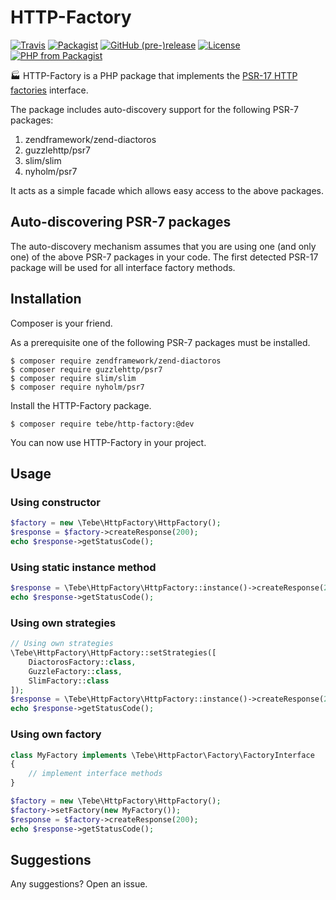 # HTTP-Factory

[![Travis](https://img.shields.io/travis/tbreuss/http-factory.svg)](https://travis-ci.org/tbreuss/http-factory)
[![Packagist](https://img.shields.io/packagist/dt/tebe/http-factory.svg)](https://packagist.org/packages/tebe/http-factory)
[![GitHub (pre-)release](https://img.shields.io/github/release/tbreuss/http-factory/all.svg)](https://github.com/tbreuss/http-factory/releases)
[![License](https://img.shields.io/github/license/tbreuss/http-factory.svg)](https://github.com/tbreuss/http-factory/blob/master/LICENSE)
[![PHP from Packagist](https://img.shields.io/packagist/php-v/tebe/http-factory.svg)](https://packagist.org/packages/tebe/http-factory)


:factory: HTTP-Factory is a PHP package that implements the [PSR-17 HTTP factories](https://www.php-fig.org/psr/psr-17/) interface.

The package includes auto-discovery support for the following PSR-7 packages:

1. zendframework/zend-diactoros
2. guzzlehttp/psr7  
3. slim/slim
4. nyholm/psr7

It acts as a simple facade which allows easy access to the above packages.


## Auto-discovering PSR-7 packages 

The auto-discovery mechanism assumes that you are using one (and only one) of the above PSR-7 packages in your code.
The first detected PSR-17 package will be used for all interface factory methods.


## Installation

Composer is your friend.

As a prerequisite one of the following PSR-7 packages must be installed.

~~~
$ composer require zendframework/zend-diactoros
$ composer require guzzlehttp/psr7
$ composer require slim/slim
$ composer require nyholm/psr7
~~~

Install the HTTP-Factory package.

~~~
$ composer require tebe/http-factory:@dev
~~~

You can now use HTTP-Factory in your project.


## Usage

### Using constructor

~~~php
$factory = new \Tebe\HttpFactory\HttpFactory();
$response = $factory->createResponse(200);
echo $response->getStatusCode();
~~~

### Using static instance method

~~~php
$response = \Tebe\HttpFactory\HttpFactory::instance()->createResponse(200);
echo $response->getStatusCode();
~~~

### Using own strategies 

~~~php
// Using own strategies
\Tebe\HttpFactory\HttpFactory::setStrategies([
    DiactorosFactory::class,
    GuzzleFactory::class,
    SlimFactory::class
]);
$response = \Tebe\HttpFactory\HttpFactory::instance()->createResponse(200);
echo $response->getStatusCode();
~~~

### Using own factory

~~~php
class MyFactory implements \Tebe\HttpFactor\Factory\FactoryInterface
{
    // implement interface methods
}

$factory = new \Tebe\HttpFactory\HttpFactory();
$factory->setFactory(new MyFactory());
$response = $factory->createResponse(200);
echo $response->getStatusCode();
~~~

## Suggestions

Any suggestions? Open an issue.
